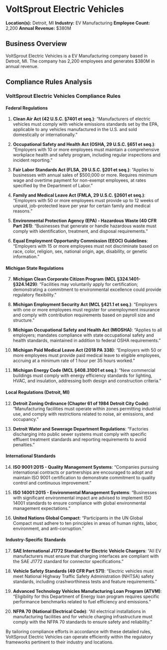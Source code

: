 # VoltSprout Electric Vehicles

**Location(s):** Detroit, MI
**Industry:** EV Manufacturing
**Employee Count:** 2,200
**Annual Revenue:** $380M

## Business Overview

VoltSprout Electric Vehicles is a EV Manufacturing company based in Detroit, MI. The company has 2,200 employees and generates $380M in annual revenue.



## Compliance Rules Analysis

### VoltSprout Electric Vehicles Compliance Rules

#### Federal Regulations

1. **Clean Air Act (42 U.S.C. §7401 et seq.)**:
   “Manufacturers of electric vehicles must comply with vehicle emissions standards set by the EPA, applicable to any vehicles manufactured in the U.S. and sold domestically or internationally.”

2. **Occupational Safety and Health Act (OSHA, 29 U.S.C. §651 et seq.)**:
   “Employers with 10 or more employees must maintain a comprehensive workplace health and safety program, including regular inspections and incident reporting.”

3. **Fair Labor Standards Act (FLSA, 29 U.S.C. §201 et seq.)**:
   “Applies to businesses with annual sales of $500,000 or more. Requires minimum wage and overtime payment for non-exempt employees, at rates specified by the Department of Labor.”

4. **Family and Medical Leave Act (FMLA, 29 U.S.C. §2601 et seq.)**:
   “Employers with 50 or more employees must provide up to 12 weeks of unpaid, job-protected leave per year for certain family and medical reasons.”

5. **Environmental Protection Agency (EPA) - Hazardous Waste (40 CFR Part 261)**:
   “Businesses that generate or handle hazardous waste must comply with identification, treatment, and disposal requirements.”

6. **Equal Employment Opportunity Commission (EEOC) Guidelines**: 
   “Employers with 15 or more employees must not discriminate based on race, color, religion, sex, national origin, age, disability, or genetic information.”

#### Michigan State Regulations

7. **Michigan Clean Corporate Citizen Program (MCL §324.1401-§324.1429)**:
   “Facilities may voluntarily apply for certification; demonstrating a commitment to environmental excellence could provide regulatory flexibility.”

8. **Michigan Employment Security Act (MCL §421.1 et seq.)**:
   “Employers with one or more employees must register for unemployment insurance and comply with contribution requirements based on payroll size and structure.”

9. **Michigan Occupational Safety and Health Act (MIOSHA)**:
   “Applies to all employers; mandates compliance with state occupational safety and health standards, maintained in addition to federal OSHA requirements.”

10. **Michigan Paid Medical Leave Act (2018 PA 338)**:
    “Employers with 50 or more employees must provide paid medical leave to eligible employees, accruing at a minimum rate of 1 hour per 35 hours worked.”

11. **Michigan Energy Code (MCL §408.31001 et seq.)**:
    “New commercial buildings must comply with energy efficiency standards for lighting, HVAC, and insulation, addressing both design and construction criteria.”

#### Local Regulations (Detroit, MI)

12. **Detroit Zoning Ordinance (Chapter 61 of 1984 Detroit City Code)**:
    “Manufacturing facilities must operate within zones permitting industrial use, and comply with restrictions related to noise, air emissions, and occupancy.”

13. **Detroit Water and Sewerage Department Regulations**:
    “Factories discharging into public sewer systems must comply with specific effluent treatment standards and reporting requirements to avoid penalties.”

#### International Standards

14. **ISO 9001:2015 - Quality Management Systems**:
    “Companies pursuing international contracts or partnerships are encouraged to adopt and maintain ISO 9001 certification to demonstrate commitment to quality control and continuous improvement.”

15. **ISO 14001:2015 - Environmental Management Systems**:
    “Businesses with significant environmental impact are advised to implement ISO 14001 standards to ensure compliance with global environmental management expectations.”

16. **United Nations Global Compact**:
    “Participants in the UN Global Compact must adhere to ten principles in areas of human rights, labor, environment, and anti-corruption.”

#### Industry-Specific Standards

17. **SAE International J1772 Standard for Electric Vehicle Chargers**:
    “All EV manufacturers must ensure that charging interfaces are compliant with the SAE J1772 standard for connector specifications.”

18. **Vehicle Safety Standards (49 CFR Part 571)**:
    “Electric vehicles must meet National Highway Traffic Safety Administration (NHTSA) safety standards, including crashworthiness tests and feature requirements.”

19. **Advanced Technology Vehicles Manufacturing Loan Program (ATVM)**:
    “Eligibility for this Department of Energy loan program requires specific performance benchmarks related to fuel efficiency and emissions.”

20. **NFPA 70 (National Electrical Code)**:
    “All electrical installations in manufacturing facilities and for vehicle charging infrastructure must comply with the NFPA 70 standards to ensure safety and reliability.”

By tailoring compliance efforts in accordance with these detailed rules, VoltSprout Electric Vehicles can operate efficiently within the regulatory frameworks pertinent to their industry and locations.
